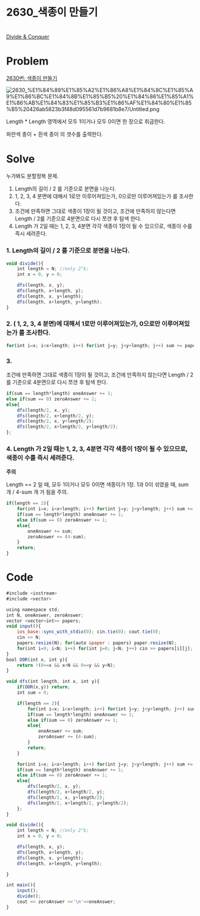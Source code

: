 # 2630_색종이 만들기

#

[Divide & Conquer](https://www.notion.so/Divide-Conquer-88699b3101a24b69b255ed442503e689)

# Problem

[2630번: 색종이 만들기](https://www.acmicpc.net/problem/2630)

![2630_%E1%84%89%E1%85%A2%E1%86%A8%E1%84%8C%E1%85%A9%E1%86%BC%E1%84%8B%E1%85%B5%20%E1%84%86%E1%85%A1%E1%86%AB%E1%84%83%E1%85%B3%E1%86%AF%E1%84%80%E1%85%B5%20426ab5823b3f48d095561d7b9681b8e7/Untitled.png](2630_%E1%84%89%E1%85%A2%E1%86%A8%E1%84%8C%E1%85%A9%E1%86%BC%E1%84%8B%E1%85%B5%20%E1%84%86%E1%85%A1%E1%86%AB%E1%84%83%E1%85%B3%E1%86%AF%E1%84%80%E1%85%B5%20426ab5823b3f48d095561d7b9681b8e7/Untitled.png)

Length * Length 영역에서 모두 1이거나 모두 0이면 한 장으로 취급한다.

파란색 종이 + 흰색 종이 의 갯수를 출력한다.

# Solve

누가봐도 분할정복 문제.

1. Length의 길이 / 2  를 기준으로 분면을 나눈다.
2. 1, 2, 3, 4 분면에 대해서 1로만 이루어져있는가, 0으로만 이루어져있는가 를 조사한다.
3. 조건에 만족하면 그대로 색종이 1장이 될 것이고,
조건에 만족하지 않는다면 Length / 2를 기준으로 4분면으로 다시 쪼갠 후 탐색 한다.
4. Length 가 2일 때는 1, 2, 3, 4분면 각각 색종이 1장이 될 수 있으므로, 색종이 수를 즉시 세려준다.

### 1. Length의 길이 / 2  를 기준으로 분면을 나눈다.

```jsx
void divide(){
    int length = N; //only 2^k;
    int x = 0, y = 0;

    dfs(length, x, y);
    dfs(length, x+length, y);
    dfs(length, x, y+length);
    dfs(length, x+length, y+length);
}
```

### 2. ( 1, 2, 3, 4 분면)에 대해서 1로만 이루어져있는가, 0으로만 이루어져있는가 를 조사한다.

```jsx
for(int i=x; i<x+length; i++) for(int j=y; j<y+length; j++) sum += papers[i][j];
```

### 3. 
조건에 만족하면 그대로 색종이 1장이 될 것이고,
조건에 만족하지 않는다면 Length / 2를 기준으로 4분면으로 다시 쪼갠 후 탐색 한다.

```jsx
if(sum == length*length) oneAnswer += 1;
else if(sum == 0) zeroAnswer += 1;
else{
    dfs(length/2, x, y);
    dfs(length/2, x+length/2, y);
    dfs(length/2, x, y+length/2);
    dfs(length/2, x+length/2, y+length/2);
};
```

### 4. Length 가 2일 때는 1, 2, 3, 4분면 각각 색종이 1장이 될 수 있으므로, 색종이 수를 즉시 세려준다.

**주의** 

Length == 2 일 때, 
모두 1이거나 모두 0이면 색종이가 1장.
1과 0이 섞였을 때, sum 개 / 4-sum 개 가 됨을 주의.

```jsx
if(length == 2){
    for(int i=x; i<x+length; i++) for(int j=y; j<y+length; j++) sum += papers[i][j];
    if(sum == length*length) oneAnswer += 1;
    else if(sum == 0) zeroAnswer += 1;
    else{
        oneAnswer += sum;
        zeroAnswer += (4-sum);
    }
    return;
}
```

# Code

```jsx
#include <iostream>
#include <vector>

using namespace std;
int N, oneAnswer, zeroAnswer;
vector <vector<int>> papers;
void input(){
    ios_base::sync_with_stdio(0); cin.tie(0); cout.tie(0);
    cin >> N;
    papers.resize(N); for(auto &paper : papers) paper.resize(N);
    for(int i=0; i<N; i++) for(int j=0; j<N; j++) cin >> papers[i][j];
}
bool OOR(int x, int y){
    return !(0<=x && x<N && 0<=y && y<N);
}

void dfs(int length, int x, int y){
    if(OOR(x,y)) return;
    int sum = 0;

    if(length == 2){
        for(int i=x; i<x+length; i++) for(int j=y; j<y+length; j++) sum += papers[i][j];
        if(sum == length*length) oneAnswer += 1;
        else if(sum == 0) zeroAnswer += 1;
        else{
            oneAnswer += sum;
            zeroAnswer += (4-sum);
        }
        return;
    }

    for(int i=x; i<x+length; i++) for(int j=y; j<y+length; j++) sum += papers[i][j];
    if(sum == length*length) oneAnswer += 1;
    else if(sum == 0) zeroAnswer += 1;
    else{
        dfs(length/2, x, y);
        dfs(length/2, x+length/2, y);
        dfs(length/2, x, y+length/2);
        dfs(length/2, x+length/2, y+length/2);
    };
}

void divide(){
    int length = N; //only 2^k;
    int x = 0, y = 0;

    dfs(length, x, y);
    dfs(length, x+length, y);
    dfs(length, x, y+length);
    dfs(length, x+length, y+length);

}

int main(){
    input();
    divide();
    cout << zeroAnswer <<'\n'<<oneAnswer;
}
```